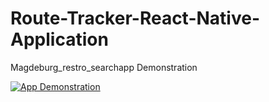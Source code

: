 # Route-Tracker-React-Native-Application




Magdeburg_restro_searchapp Demonstration

[![App Demonstration](https://i1.ytimg.com/vi/fh6Xdq0RCYU/maxresdefault.jpg)](https://www.youtube.com/watch?v=fh6Xdq0RCYU "Video Title")

